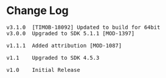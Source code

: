 # Change Log
<pre>
v3.1.0  [TIMOB-18092] Updated to build for 64bit
v3.0.0	Upgraded to SDK 5.1.1 [MOD-1397]

v1.1.1	Added attribution [MOD-1087]
	
v1.1	Upgraded to SDK 4.5.3

v1.0    Initial Release

